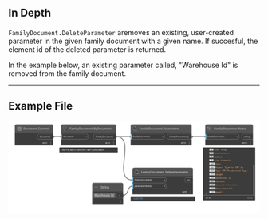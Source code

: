 ## In Depth
`FamilyDocument.DeleteParameter` aremoves an existing, user-created parameter in the given family document with a given name. If succesful, the element id of the deleted parameter is returned.

In the example below, an existing parameter called, "Warehouse Id" is removed from the family document.
___
## Example File

![FamilyDocument.DeleteParameter](./Revit.Application.FamilyDocument.DeleteParameter_img.jpg)